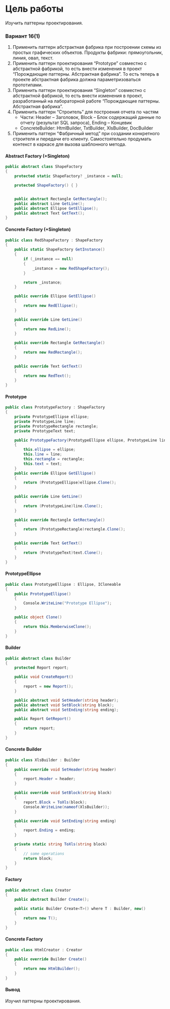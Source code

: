 # Цель работы 
Изучить паттерны проектирования.
### Вариант 16(1)
1. Применить паттерн абстрактная фабрика при построении  схемы из простых графических объектов. Продукты фабрики: прямоугольник, линия, овал, текст.  
2. Применить паттерн проектирования “Prototype” совместно с абстрактной фабрикой, то есть внести изменения в проект “Порождающие паттерны. Абстрактная фабрика”. То есть теперь в проекте абстрактная фабрика должна параметризоваться прототипами.
3. Применить паттерн проектирования  “Singleton” совместно с абстрактной фабрикой, то есть внести изменения в проект, разработанный на лабораторной работе “Порождающие паттерны. Абстрактная фабрика”.
4. Применить паттерн “Строитель” для построения отчета по частям
    - Части: Header – Заголовок, Block – Блок содержащий данные по отчету (результат SQL запроса), Ending – Концевик
    - ConcreteBuilder: HtmlBuilder, TxtBuilder, XlsBuilder, DocBuilder
5. Применить паттерн  “Фабричный метод” при создании конкретного строителя и передачи его клиенту.  Самостоятельно продумать контекст в каркасе для вызова шаблонного метода.
#### Abstract Factory (+Singleton)
```C#
public abstract class ShapeFactory
{
    protected static ShapeFactory? _instance = null;

    protected ShapeFactory() { }


    public abstract Rectangle GetRectangle();
    public abstract Line GetLine();
    public abstract Ellipse GetEllipse();
    public abstract Text GetText();
}
```
#### Concrete Factory (+Singleton) 
```C#
public class RedShapeFactory : ShapeFactory
{
    public static ShapeFactory GetInstance()
    {
        if (_instance == null)
        {
            _instance = new RedShapeFactory();
        }

        return _instance;
    }

    public override Ellipse GetEllipse()
    {
        return new RedEllipse();
    }

    public override Line GetLine()
    {
        return new RedLine();
    }

    public override Rectangle GetRectangle()
    {
        return new RedRectangle();
    }

    public override Text GetText()
    {
        return new RedText();
    }
}
```
#### Prototype 
```C#
public class PrototypeFactory : ShapeFactory
{
    private PrototypeEllipse ellipse;
    private PrototypeLine line;
    private PrototypeRectangle rectangle;
    private PrototypeText text;

    public PrototypeFactory(PrototypeEllipse ellipse, PrototypeLine line, PrototypeRectangle rectangle, PrototypeText text)
    {
        this.ellipse = ellipse;
        this.line = line;
        this.rectangle = rectangle;
        this.text = text;
    }
    public override Ellipse GetEllipse()
    {
        return (PrototypeEllipse)ellipse.Clone();
    }

    public override Line GetLine()
    {
        return (PrototypeLine)line.Clone();
    }

    public override Rectangle GetRectangle()
    {
        return (PrototypeRectangle)rectangle.Clone();
    }

    public override Text GetText()
    {
        return (PrototypeText)text.Clone();
    }
}
```
#### PrototypeEllipse
```C#
public class PrototypeEllipse : Ellipse, ICloneable
{
    public PrototypeEllipse()
    {
        Console.WriteLine("Prototype Ellipse");
    }

    public object Clone()
    {
        return this.MemberwiseClone();
    }
}
```
#### Builder 
```C#
public abstract class Builder
{
    protected Report report;

    public void CreateReport()
    {
        report = new Report();
    }

    public abstract void SetHeader(string header);
    public abstract void SetBlock(string block);
    public abstract void SetEnding(string ending);

    public Report GetReport()
    {
        return report;
    }
}
```
#### Concrete Builder 
```C#
public class XlsBuilder : Builder
{
    public override void SetHeader(string header)
    {
        report.Header = header;
    }

    public override void SetBlock(string block)
    {
        report.Block = ToXls(block);
        Console.WriteLine(nameof(XlsBuilder));
    }

    public override void SetEnding(string ending)
    {
        report.Ending = ending;
    }

    private static string ToXls(string block)
    {
        // some operations
        return block;
    }
}
```
#### Factory 
```C#
public abstract class Creator
{
    public abstract Builder Create();

    public static Builder Create<T>() where T : Builder, new()
    {
        return new T();
    }
}
```
#### Concrete Factory 
```C#
public class HtmlCreator : Creator
{
    public override Builder Create()
    {
        return new HtmlBuilder();
    }
}
```
#### Вывод 
Изучил паттерны проектирования.
